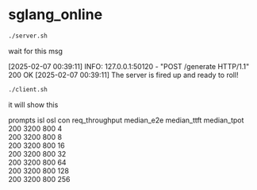 # sglang_online

```bash
./server.sh
```

wait for this msg

[2025-02-07 00:39:11] INFO:     127.0.0.1:50120 - "POST /generate HTTP/1.1" 200 OK
[2025-02-07 00:39:11] The server is fired up and ready to roll!


```bash
./client.sh
```
it will show this

prompts        isl            osl            con            req_throughput median_e2e     median_ttft    median_tpot
200            3200           800            4              
200            3200           800            8              
200            3200           800            16             
200            3200           800            32             
200            3200           800            64             
200            3200           800            128            
200            3200           800            256            
